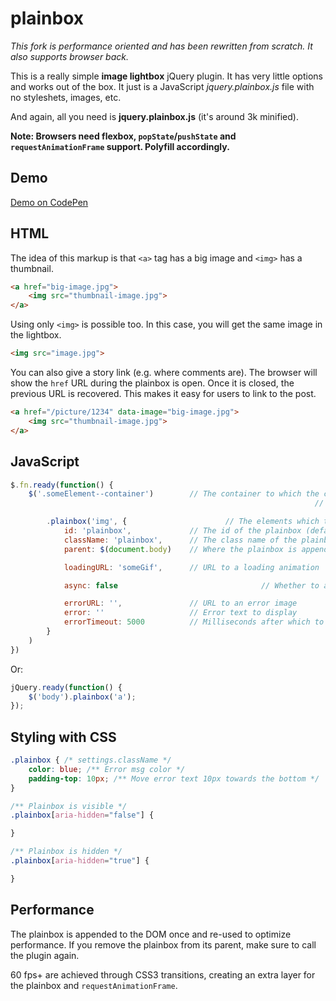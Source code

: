 # plainbox

*This fork is performance oriented and has been rewritten from scratch. It also supports browser back.*

This is a really simple **image lightbox** jQuery plugin. It has very little options and works out of the box. It just is a JavaScript *jquery.plainbox.js* file with no styleshets, images, etc.

And again, all you need is **jquery.plainbox.js** (it's around 3k minified).

**Note: Browsers need flexbox, `popState`/`pushState` and `requestAnimationFrame` support. Polyfill accordingly.**

## Demo

[Demo on CodePen](http://codepen.io/kurtextrem/full/dWqgaZ/)

## HTML

The idea of this markup is that `<a>` tag has a big image and `<img>` has a thumbnail.

```html
<a href="big-image.jpg">
	<img src="thumbnail-image.jpg">
</a>
```

Using only `<img>` is possible too. In this case, you will get the same image in the lightbox.

```html
<img src="image.jpg">
```

You can also give a story link (e.g. where comments are). The browser will show the `href` URL during the plainbox is open. Once it is closed, the previous URL is recovered.
This makes it easy for users to link to the post.

```html
<a href="/picture/1234" data-image="big-image.jpg">
	<img src="thumbnail-image.jpg">
</a>
```

## JavaScript

```js
$.fn.ready(function() {
	$('.someElement--container')		// The container to which the click event listener is added to
																	// If you add thumbs dynamically, pick an element that stays, if you don't prefer something close for optimal performance

		.plainbox('img', {						// The elements which trigger the plainbox
			id: 'plainbox',             // The id of the plainbox (default: plainbox)
			className: 'plainbox',      // The class name of the plainbox (default: plainbox)
			parent: $(document.body)    // Where the plainbox is appended to (default: document.body)

			loadingURL: 'someGif',      // URL to a loading animation

			async: false								// Whether to async decode images (doesn't block main thread) - Needs correct Access-Control-Allow-Origin header on 3rd party images

			errorURL: '',               // URL to an error image
			error: ''                   // Error text to display
			errorTimeout: 5000          // Milliseconds after which to close the error image (default: 5000 ms)
		}
	)
})
```

Or:

```js
jQuery.ready(function() {
	$('body').plainbox('a');
});
```

## Styling with CSS

```css
.plainbox { /* settings.className */
	color: blue; /** Error msg color */
	padding-top: 10px; /** Move error text 10px towards the bottom */
}

/** Plainbox is visible */
.plainbox[aria-hidden="false"] {

}

/** Plainbox is hidden */
.plainbox[aria-hidden="true"] {

}
```

## Performance

The plainbox is appended to the DOM once and re-used to optimize performance. If you remove the plainbox from its parent, make sure to call the plugin again.

60 fps+ are achieved through CSS3 transitions, creating an extra layer for the plainbox and `requestAnimationFrame`.